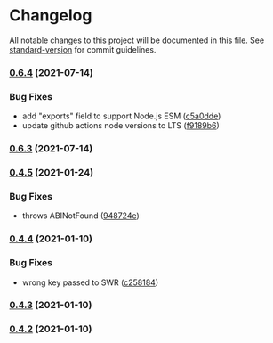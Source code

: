 # Changelog

All notable changes to this project will be documented in this file. See [standard-version](https://github.com/conventional-changelog/standard-version) for commit guidelines.

### [0.6.4](https://github.com/aboutlo/ether-swr/compare/v0.6.3...v0.6.4) (2021-07-14)


### Bug Fixes

* add "exports" field to support Node.js ESM ([c5a0dde](https://github.com/aboutlo/ether-swr/commit/c5a0ddeeab3d6cf3f9322d450ed6a1c8e3fe6ad0))
* update github actions node versions to LTS ([f9189b6](https://github.com/aboutlo/ether-swr/commit/f9189b6cb5000a9864d970759fc399b4b581eeca))

### [0.6.3](https://github.com/aboutlo/ether-swr/compare/v0.6.1...v0.6.3) (2021-07-14)

### [0.4.5](https://github.com/aboutlo/ether-swr/compare/v0.4.4...v0.4.5) (2021-01-24)


### Bug Fixes

* throws ABINotFound ([948724e](https://github.com/aboutlo/ether-swr/commit/948724e201a651dd3104415884465b1231e46fd1))

### [0.4.4](https://github.com/aboutlo/ether-swr/compare/v0.4.3...v0.4.4) (2021-01-10)


### Bug Fixes

* wrong key passed to  SWR ([c258184](https://github.com/aboutlo/ether-swr/commit/c25818444e538b5b4938dc5c9f7f0f857df665c2))

### [0.4.3](https://github.com/aboutlo/ether-swr/compare/v0.4.2...v0.4.3) (2021-01-10)

### [0.4.2](https://github.com/aboutlo/ether-swr/compare/v0.1.2...v0.4.2) (2021-01-10)
